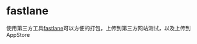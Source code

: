 # fastlane

使用第三方工具[fastlane](https://docs.fastlane.tools/getting-started/ios/setup/)可以方便的打包，上传到第三方网站测试，以及上传到AppStore  